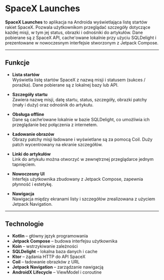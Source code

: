 # SpaceX Launches

**SpaceX Launches** to aplikacja na Androida wyświetlająca listę startów rakiet SpaceX. Pozwala użytkownikom przeglądać szczegóły dotyczące każdej misji, w tym jej status, obrazki i odnośniki do artykułów. Dane pobierane są z SpaceX API, cache'owane lokalnie przy użyciu SQLDelight i prezentowane w nowoczesnym interfejsie stworzonym z Jetpack Compose.

---

## Funkcje

- **Lista startów**  
  Wyświetla listę startów SpaceX z nazwą misji i statusem (sukces / porażka). Dane pobierane są z lokalnej bazy lub API.

- **Szczegóły startu**  
  Zawiera nazwę misji, datę startu, status, szczegóły, obrazki patchy (mały i duży) oraz odnośnik do artykułu.

- **Obsługa offline**  
  Dane są cache’owane lokalnie w bazie SQLDelight, co umożliwia ich przeglądanie bez połączenia z internetem.

- **Ładowanie obrazów**  
  Obrazy patchy misji ładowane i wyświetlane są za pomocą Coil. Duży patch wycentrowany na ekranie szczegółów.

- **Linki do artykułów**  
  Link do artykułu można otworzyć w zewnętrznej przeglądarce jednym tapnięciem.

- **Nowoczesny UI**  
  Interfejs użytkownika zbudowany z Jetpack Compose, zapewnia płynność i estetykę.

- **Nawigacja**  
  Nawigacja między ekranami listy i szczegółów zrealizowana z użyciem Jetpack Navigation.

---

## Technologie

- **Kotlin** – główny język programowania  
- **Jetpack Compose** – budowa interfejsu użytkownika  
- **Koin** – wstrzykiwanie zależności  
- **SQLDelight** – lokalna baza danych i cache  
- **Ktor** – żądania HTTP do API SpaceX  
- **Coil** – ładowanie obrazków z URL  
- **Jetpack Navigation** – zarządzanie nawigacją  
- **AndroidX Lifecycle** – ViewModel i coroutine




